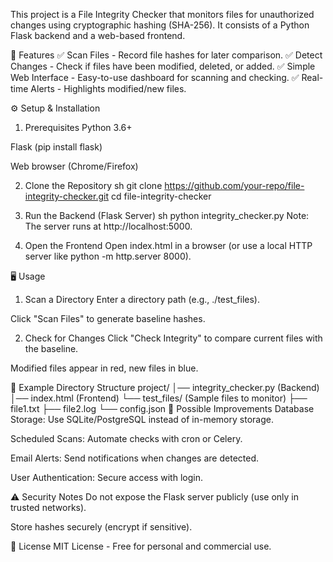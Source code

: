 This project is a File Integrity Checker that monitors files for unauthorized changes using cryptographic hashing (SHA-256). It consists of a Python Flask backend and a web-based frontend.

📌 Features
✅ Scan Files - Record file hashes for later comparison.
✅ Detect Changes - Check if files have been modified, deleted, or added.
✅ Simple Web Interface - Easy-to-use dashboard for scanning and checking.
✅ Real-time Alerts - Highlights modified/new files.

⚙️ Setup & Installation
1. Prerequisites
Python 3.6+

Flask (pip install flask)

Web browser (Chrome/Firefox)

2. Clone the Repository
sh
git clone https://github.com/your-repo/file-integrity-checker.git
cd file-integrity-checker
3. Run the Backend (Flask Server)
sh
python integrity_checker.py
Note: The server runs at http://localhost:5000.

4. Open the Frontend
Open index.html in a browser (or use a local HTTP server like python -m http.server 8000).

🖥️ Usage
1. Scan a Directory
Enter a directory path (e.g., ./test_files).

Click "Scan Files" to generate baseline hashes.

2. Check for Changes
Click "Check Integrity" to compare current files with the baseline.

Modified files appear in red, new files in blue.

📂 Example Directory Structure
project/
│── integrity_checker.py (Backend)
│── index.html (Frontend)
└── test_files/ (Sample files to monitor)
    ├── file1.txt
    ├── file2.log
    └── config.json
🔧 Possible Improvements
Database Storage: Use SQLite/PostgreSQL instead of in-memory storage.

Scheduled Scans: Automate checks with cron or Celery.

Email Alerts: Send notifications when changes are detected.

User Authentication: Secure access with login.

⚠️ Security Notes
Do not expose the Flask server publicly (use only in trusted networks).

Store hashes securely (encrypt if sensitive).

📜 License
MIT License - Free for personal and commercial use.
